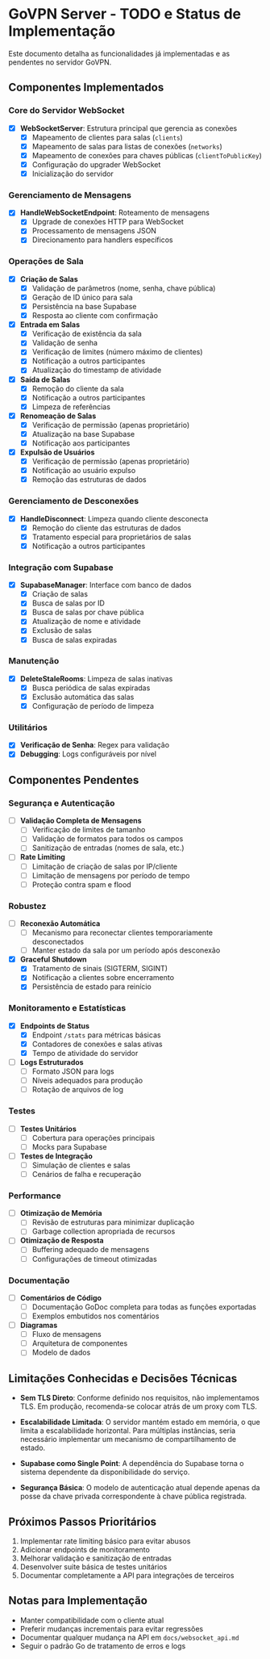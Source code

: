 # GoVPN Server - TODO e Status de Implementação

Este documento detalha as funcionalidades já implementadas e as pendentes no servidor GoVPN.

## Componentes Implementados

### Core do Servidor WebSocket
- [x] **WebSocketServer**: Estrutura principal que gerencia as conexões
  - [x] Mapeamento de clientes para salas (`clients`)
  - [x] Mapeamento de salas para listas de conexões (`networks`)
  - [x] Mapeamento de conexões para chaves públicas (`clientToPublicKey`)
  - [x] Configuração do upgrader WebSocket
  - [x] Inicialização do servidor

### Gerenciamento de Mensagens
- [x] **HandleWebSocketEndpoint**: Roteamento de mensagens
  - [x] Upgrade de conexões HTTP para WebSocket
  - [x] Processamento de mensagens JSON
  - [x] Direcionamento para handlers específicos

### Operações de Sala
- [x] **Criação de Salas**
  - [x] Validação de parâmetros (nome, senha, chave pública)
  - [x] Geração de ID único para sala
  - [x] Persistência na base Supabase
  - [x] Resposta ao cliente com confirmação
  
- [x] **Entrada em Salas**
  - [x] Verificação de existência da sala
  - [x] Validação de senha
  - [x] Verificação de limites (número máximo de clientes)
  - [x] Notificação a outros participantes
  - [x] Atualização do timestamp de atividade

- [x] **Saída de Salas**
  - [x] Remoção do cliente da sala
  - [x] Notificação a outros participantes
  - [x] Limpeza de referências

- [x] **Renomeação de Salas**
  - [x] Verificação de permissão (apenas proprietário)
  - [x] Atualização na base Supabase
  - [x] Notificação aos participantes

- [x] **Expulsão de Usuários**
  - [x] Verificação de permissão (apenas proprietário)
  - [x] Notificação ao usuário expulso
  - [x] Remoção das estruturas de dados

### Gerenciamento de Desconexões
- [x] **HandleDisconnect**: Limpeza quando cliente desconecta
  - [x] Remoção do cliente das estruturas de dados
  - [x] Tratamento especial para proprietários de salas
  - [x] Notificação a outros participantes

### Integração com Supabase
- [x] **SupabaseManager**: Interface com banco de dados
  - [x] Criação de salas
  - [x] Busca de salas por ID
  - [x] Busca de salas por chave pública
  - [x] Atualização de nome e atividade
  - [x] Exclusão de salas
  - [x] Busca de salas expiradas

### Manutenção
- [x] **DeleteStaleRooms**: Limpeza de salas inativas
  - [x] Busca periódica de salas expiradas
  - [x] Exclusão automática das salas
  - [x] Configuração de período de limpeza

### Utilitários
- [x] **Verificação de Senha**: Regex para validação
- [x] **Debugging**: Logs configuráveis por nível

## Componentes Pendentes

### Segurança e Autenticação
- [ ] **Validação Completa de Mensagens**
  - [ ] Verificação de limites de tamanho
  - [ ] Validação de formatos para todos os campos
  - [ ] Sanitização de entradas (nomes de sala, etc.)

- [ ] **Rate Limiting**
  - [ ] Limitação de criação de salas por IP/cliente
  - [ ] Limitação de mensagens por período de tempo
  - [ ] Proteção contra spam e flood

### Robustez
- [ ] **Reconexão Automática**
  - [ ] Mecanismo para reconectar clientes temporariamente desconectados
  - [ ] Manter estado da sala por um período após desconexão

- [x] **Graceful Shutdown**
  - [x] Tratamento de sinais (SIGTERM, SIGINT)
  - [x] Notificação a clientes sobre encerramento
  - [x] Persistência de estado para reinício

### Monitoramento e Estatísticas
- [x] **Endpoints de Status**
  - [x] Endpoint `/stats` para métricas básicas
  - [x] Contadores de conexões e salas ativas
  - [x] Tempo de atividade do servidor

- [ ] **Logs Estruturados**
  - [ ] Formato JSON para logs
  - [ ] Níveis adequados para produção
  - [ ] Rotação de arquivos de log

### Testes
- [ ] **Testes Unitários**
  - [ ] Cobertura para operações principais
  - [ ] Mocks para Supabase

- [ ] **Testes de Integração**
  - [ ] Simulação de clientes e salas
  - [ ] Cenários de falha e recuperação

### Performance
- [ ] **Otimização de Memória**
  - [ ] Revisão de estruturas para minimizar duplicação
  - [ ] Garbage collection apropriada de recursos

- [ ] **Otimização de Resposta**
  - [ ] Buffering adequado de mensagens
  - [ ] Configurações de timeout otimizadas

### Documentação
- [ ] **Comentários de Código**
  - [ ] Documentação GoDoc completa para todas as funções exportadas
  - [ ] Exemplos embutidos nos comentários

- [ ] **Diagramas**
  - [ ] Fluxo de mensagens
  - [ ] Arquitetura de componentes
  - [ ] Modelo de dados

## Limitações Conhecidas e Decisões Técnicas

- **Sem TLS Direto**: Conforme definido nos requisitos, não implementamos TLS. Em produção, recomenda-se colocar atrás de um proxy com TLS.

- **Escalabilidade Limitada**: O servidor mantém estado em memória, o que limita a escalabilidade horizontal. Para múltiplas instâncias, seria necessário implementar um mecanismo de compartilhamento de estado.

- **Supabase como Single Point**: A dependência do Supabase torna o sistema dependente da disponibilidade do serviço.

- **Segurança Básica**: O modelo de autenticação atual depende apenas da posse da chave privada correspondente à chave pública registrada.

## Próximos Passos Prioritários

1. Implementar rate limiting básico para evitar abusos
2. Adicionar endpoints de monitoramento
3. Melhorar validação e sanitização de entradas 
4. Desenvolver suite básica de testes unitários
5. Documentar completamente a API para integrações de terceiros

## Notas para Implementação

- Manter compatibilidade com o cliente atual
- Preferir mudanças incrementais para evitar regressões
- Documentar qualquer mudança na API em `docs/websocket_api.md`
- Seguir o padrão Go de tratamento de erros e logs
